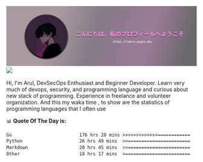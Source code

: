 ![banner](.github/profile-markdown.png)
<img src="https://user-images.githubusercontent.com/73097560/115834477-dbab4500-a447-11eb-908a-139a6edaec5c.gif"></p>

Hi, I'm Arul, DevSecOps Enthusiast and Beginner Developer. Learn very much of devops, security, and programming language and curious about new stack of programming. Experience in freelance and volunteer organization. And this my waka time , to show are the statistics of programming languages that I often use

📊 **Quote Of The Day is:**
<!--START_SECTION:waka-->

```txt
Go                         176 hrs 20 mins >>>>>>>>>>>>>============   51.14 %
Python                     26 hrs 49 mins  >>=======================   07.78 %
Markdown                   20 hrs 45 mins  >>=======================   06.02 %
Other                      18 hrs 17 mins  >========================   05.30 %
```

<!--END_SECTION:waka-->
